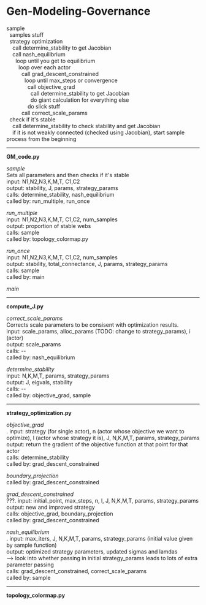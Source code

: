 # Gen-Modeling-Governance


sample  
&nbsp;&nbsp;samples stuff  
&nbsp;&nbsp;strategy optimization  
&nbsp;&nbsp;&nbsp;&nbsp;call determine_stability to get Jacobian  
&nbsp;&nbsp;&nbsp;&nbsp;call nash_equilibrium  
&nbsp;&nbsp;&nbsp;&nbsp;&nbsp;&nbsp;loop until you get to equilibrium  
&nbsp;&nbsp;&nbsp;&nbsp;&nbsp;&nbsp;&nbsp;&nbsp;loop over each actor  
&nbsp;&nbsp;&nbsp;&nbsp;&nbsp;&nbsp;&nbsp;&nbsp;&nbsp;&nbsp;call grad_descent_constrained  
&nbsp;&nbsp;&nbsp;&nbsp;&nbsp;&nbsp;&nbsp;&nbsp;&nbsp;&nbsp;&nbsp;&nbsp;loop until max_steps or convergence  
&nbsp;&nbsp;&nbsp;&nbsp;&nbsp;&nbsp;&nbsp;&nbsp;&nbsp;&nbsp;&nbsp;&nbsp;&nbsp;&nbsp;call objective_grad  
&nbsp;&nbsp;&nbsp;&nbsp;&nbsp;&nbsp;&nbsp;&nbsp;&nbsp;&nbsp;&nbsp;&nbsp;&nbsp;&nbsp;&nbsp;&nbsp;call determine_stability to get Jacobian  
&nbsp;&nbsp;&nbsp;&nbsp;&nbsp;&nbsp;&nbsp;&nbsp;&nbsp;&nbsp;&nbsp;&nbsp;&nbsp;&nbsp;&nbsp;&nbsp;do giant calculation for everything else  
&nbsp;&nbsp;&nbsp;&nbsp;&nbsp;&nbsp;&nbsp;&nbsp;&nbsp;&nbsp;&nbsp;&nbsp;&nbsp;&nbsp;do slick stuff  
&nbsp;&nbsp;&nbsp;&nbsp;&nbsp;&nbsp;&nbsp;&nbsp;&nbsp;&nbsp;call correct_scale_params  
&nbsp;&nbsp;check if it's stable  
&nbsp;&nbsp;&nbsp;&nbsp;call determine_stability to check stability and get Jacobian  
&nbsp;&nbsp;&nbsp;&nbsp;if it is not weakly connected (checked using Jacobian), start sample process from the beginning  


----------------------------------------------------------------------------------------------------

**GM_code.py**

*sample*  
  Sets all parameters and then checks if it's stable  
  input: N1,N2,N3,K,M,T, C1,C2  
  output: stability, J, params, strategy_params  
  calls: determine_stability, nash_equilibrium  
  called by: run_multiple, run_once  

*run_multiple*  
  input: N1,N2,N3,K,M,T, C1,C2, num_samples  
  output: proportion of stable webs  
  calls: sample  
  called by: topology_colormap.py  

*run_once*  
  input: N1,N2,N3,K,M,T, C1,C2, num_samples  
  output: stability, total_connectance, J, params, strategy_params  
  calls: sample  
  called by: main  

*main*


----------------------------------------------------------------------------------------------------

**compute_J.py**

*correct_scale_params*  
  Corrects scale parameters to be consisent with optimization results.  
  input: scale_params, alloc_params (TODO: change to strategy_params), i (actor)  
  output: scale_params  
  calls: --  
  called by: nash_equilibrium  

*determine_stability*  
  input: N,K,M,T, params, strategy_params  
  output: J, eigvals, stability  
  calls: --  
  called by: objective_grad, sample  


----------------------------------------------------------------------------------------------------

**strategy_optimization.py**

*objective_grad*  
  .
  input: strategy (for single actor), n (actor whose objective we want to optimize), l (actor whose strategy it is),
         J, N,K,M,T, params, strategy_params  
  output: return the gradient of the objective function at that point for that actor  
  calls: determine_stability  
  called by: grad_descent_constrained  


*boundary_projection*  
  called by: grad_descent_constrained  


*grad_descent_constrained*  
  ???.
  input: initial_point, max_steps, n, l, J, N,K,M,T, params, strategy_params  
  output: new and improved strategy   
  calls: objective_grad, boundary_projection  
  called by: grad_descent_constrained  


*nash_equilibrium*  
  .
  input: max_iters, J, N,K,M,T, params, strategy_params (initial value given by sample function)  
  output: optimized strategy parameters, updated sigmas and lamdas  
  --> look into whether passing in initial strategy_params leads to lots of extra parameter passing  
  calls: grad_descent_constrained, correct_scale_params  
  called by: sample  


----------------------------------------------------------------------------------------------------

**topology_colormap.py**



